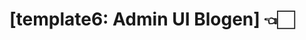 # [template6: Admin UI Blogen] 👈🏻




[template6 Admin UI Blogen]: <https://mostafaabobakr7.github.io/template6/>
